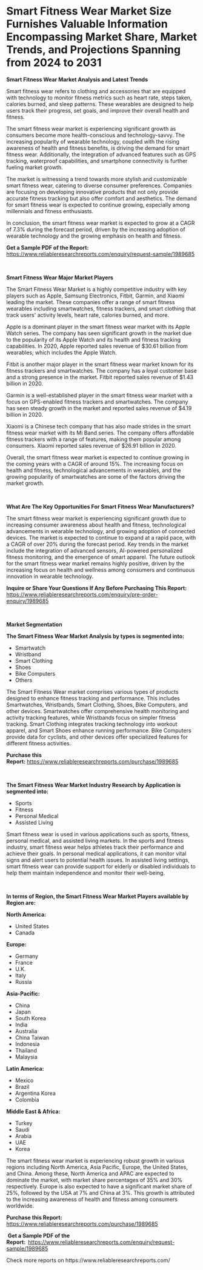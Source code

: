 <p><h1>Smart Fitness Wear Market Size Furnishes Valuable Information Encompassing Market Share, Market Trends, and Projections Spanning from 2024 to 2031</h1></p><p><strong>Smart Fitness Wear Market Analysis and Latest Trends</strong></p>
<p><p>Smart fitness wear refers to clothing and accessories that are equipped with technology to monitor fitness metrics such as heart rate, steps taken, calories burned, and sleep patterns. These wearables are designed to help users track their progress, set goals, and improve their overall health and fitness.</p><p>The smart fitness wear market is experiencing significant growth as consumers become more health-conscious and technology-savvy. The increasing popularity of wearable technology, coupled with the rising awareness of health and fitness benefits, is driving the demand for smart fitness wear. Additionally, the integration of advanced features such as GPS tracking, waterproof capabilities, and smartphone connectivity is further fueling market growth.</p><p>The market is witnessing a trend towards more stylish and customizable smart fitness wear, catering to diverse consumer preferences. Companies are focusing on developing innovative products that not only provide accurate fitness tracking but also offer comfort and aesthetics. The demand for smart fitness wear is expected to continue growing, especially among millennials and fitness enthusiasts.</p><p>In conclusion, the smart fitness wear market is expected to grow at a CAGR of 7.3% during the forecast period, driven by the increasing adoption of wearable technology and the growing emphasis on health and fitness.</p></p>
<p><strong>Get a Sample PDF of the Report:&nbsp;</strong> <a href="https://www.reliableresearchreports.com/enquiry/request-sample/1989685">https://www.reliableresearchreports.com/enquiry/request-sample/1989685</a></p>
<p>&nbsp;</p>
<p><strong>Smart Fitness Wear Major Market Players</strong></p>
<p><p>The Smart Fitness Wear Market is a highly competitive industry with key players such as Apple, Samsung Electronics, Fitbit, Garmin, and Xiaomi leading the market. These companies offer a range of smart fitness wearables including smartwatches, fitness trackers, and smart clothing that track users' activity levels, heart rate, calories burned, and more.</p><p>Apple is a dominant player in the smart fitness wear market with its Apple Watch series. The company has seen significant growth in the market due to the popularity of its Apple Watch and its health and fitness tracking capabilities. In 2020, Apple reported sales revenue of $30.61 billion from wearables, which includes the Apple Watch.</p><p>Fitbit is another major player in the smart fitness wear market known for its fitness trackers and smartwatches. The company has a loyal customer base and a strong presence in the market. Fitbit reported sales revenue of $1.43 billion in 2020.</p><p>Garmin is a well-established player in the smart fitness wear market with a focus on GPS-enabled fitness trackers and smartwatches. The company has seen steady growth in the market and reported sales revenue of $4.19 billion in 2020.</p><p>Xiaomi is a Chinese tech company that has also made strides in the smart fitness wear market with its Mi Band series. The company offers affordable fitness trackers with a range of features, making them popular among consumers. Xiaomi reported sales revenue of $26.91 billion in 2020.</p><p>Overall, the smart fitness wear market is expected to continue growing in the coming years with a CAGR of around 15%. The increasing focus on health and fitness, technological advancements in wearables, and the growing popularity of smartwatches are some of the factors driving the market growth.</p></p>
<p>&nbsp;</p>
<p><strong>What Are The Key Opportunities For Smart Fitness Wear Manufacturers?</strong></p>
<p><p>The smart fitness wear market is experiencing significant growth due to increasing consumer awareness about health and fitness, technological advancements in wearable technology, and growing adoption of connected devices. The market is expected to continue to expand at a rapid pace, with a CAGR of over 20% during the forecast period. Key trends in the market include the integration of advanced sensors, AI-powered personalized fitness monitoring, and the emergence of smart apparel. The future outlook for the smart fitness wear market remains highly positive, driven by the increasing focus on health and wellness among consumers and continuous innovation in wearable technology.</p></p>
<p><strong>Inquire or Share Your Questions If Any Before Purchasing This Report:</strong> <a href="https://www.reliableresearchreports.com/enquiry/pre-order-enquiry/1989685">https://www.reliableresearchreports.com/enquiry/pre-order-enquiry/1989685</a></p>
<p>&nbsp;</p>
<p><strong>Market Segmentation</strong></p>
<p><strong>The Smart Fitness Wear Market Analysis by types is segmented into:</strong></p>
<p><ul><li>Smartwatch</li><li>Wristband</li><li>Smart Clothing</li><li>Shoes</li><li>Bike Computers</li><li>Others</li></ul></p>
<p><p>The Smart Fitness Wear market comprises various types of products designed to enhance fitness tracking and performance. This includes Smartwatches, Wristbands, Smart Clothing, Shoes, Bike Computers, and other devices. Smartwatches offer comprehensive health monitoring and activity tracking features, while Wristbands focus on simpler fitness tracking. Smart Clothing integrates tracking technology into workout apparel, and Smart Shoes enhance running performance. Bike Computers provide data for cyclists, and other devices offer specialized features for different fitness activities.</p></p>
<p><strong>Purchase this Report:&nbsp;</strong><a href="https://www.reliableresearchreports.com/purchase/1989685">https://www.reliableresearchreports.com/purchase/1989685</a></p>
<p>&nbsp;</p>
<p><strong>The Smart Fitness Wear Market Industry Research by Application is segmented into:</strong></p>
<p><ul><li>Sports</li><li>Fitness</li><li>Personal Medical</li><li>Assisted Living</li></ul></p>
<p><p>Smart fitness wear is used in various applications such as sports, fitness, personal medical, and assisted living markets. In the sports and fitness industry, smart fitness wear helps athletes track their performance and achieve their goals. In personal medical applications, it can monitor vital signs and alert users to potential health issues. In assisted living settings, smart fitness wear can provide support for elderly or disabled individuals to help them maintain independence and monitor their well-being.</p></p>
<p>&nbsp;</p>
<p><strong>In terms of Region, the Smart Fitness Wear Market Players available by Region are:</strong></p>
<p>
    <p> <strong> North America: </strong>
        <ul>
            <li>United States</li>
            <li>Canada</li>
        </ul>
        </p> 
    <p> <strong> Europe: </strong>
        <ul>
            <li>Germany</li>
            <li>France</li>
            <li>U.K.</li>
            <li>Italy</li>
            <li>Russia</li>
        </ul>
        </p> 
    <p> <strong> Asia-Pacific: </strong>
        <ul>
            <li>China</li>
            <li>Japan</li>
            <li>South Korea</li>
            <li>India</li>
            <li>Australia</li>
            <li>China Taiwan</li>
            <li>Indonesia</li>
            <li>Thailand</li>
            <li>Malaysia</li>
        </ul>
        </p> 
    <p> <strong> Latin America: </strong>
        <ul>
            <li>Mexico</li>
            <li>Brazil</li>
            <li>Argentina Korea</li>
            <li>Colombia</li>
        </ul>
        </p> 
    <p> <strong> Middle East & Africa: </strong>
        <ul>
            <li>Turkey</li>
            <li>Saudi</li>
            <li>Arabia</li>
            <li>UAE</li>
            <li>Korea</li>
        </ul>
    </p>
    </p>
<p><p>The smart fitness wear market is experiencing robust growth in various regions including North America, Asia Pacific, Europe, the United States, and China. Among these, North America and APAC are expected to dominate the market, with market share percentages of 35% and 30% respectively. Europe is also expected to have a significant market share of 25%, followed by the USA at 7% and China at 3%. This growth is attributed to the increasing awareness of health and fitness among consumers worldwide.</p></p>
<p><strong>Purchase this Report: </strong><a href="https://www.reliableresearchreports.com/purchase/1989685">https://www.reliableresearchreports.com/purchase/1989685</a></p>
<p>&nbsp;<strong>Get a Sample PDF of the Report:&nbsp;&nbsp;</strong><a href="https://www.reliableresearchreports.com/enquiry/request-sample/1989685">https://www.reliableresearchreports.com/enquiry/request-sample/1989685</a></p>
<p><strong></strong></p>
<p>Check more reports on https://www.reliableresearchreports.com/</p>